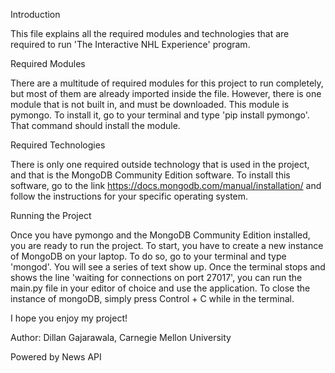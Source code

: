 Introduction

This file explains all the required modules and technologies that are required
to run 'The Interactive NHL Experience' program.

Required Modules

There are a multitude of required modules for this project to run completely,
but most of them are already imported inside the file. However, there is one
module that is not built in, and must be downloaded. This module is pymongo.
To install it, go to your terminal and type 'pip install pymongo'. That command
should install the module.

Required Technologies

There is only one required outside technology that is used in the project, and
that is the MongoDB Community Edition software. To install this software, go to
the link https://docs.mongodb.com/manual/installation/ and follow the
instructions for your specific operating system.

Running the Project

Once you have pymongo and the MongoDB Community Edition installed, you are ready
to run the project. To start, you have to create a new instance of MongoDB on
your laptop. To do so, go to your terminal and type 'mongod'. You will see a
series of text show up. Once the terminal stops and shows the line 'waiting for
connections on port 27017', you can run the main.py file in your editor of
choice and use the application. To close the instance of mongoDB, simply press
Control + C while in the terminal.

I hope you enjoy my project!

Author: Dillan Gajarawala, Carnegie Mellon University

Powered by News API
